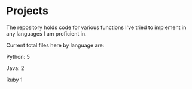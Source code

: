 # Projects

The repository holds code for various functions I've tried to implement in any languages I am proficient in. 


Current total files here by language are:

Python: 5 

Java: 2   

Ruby 1

